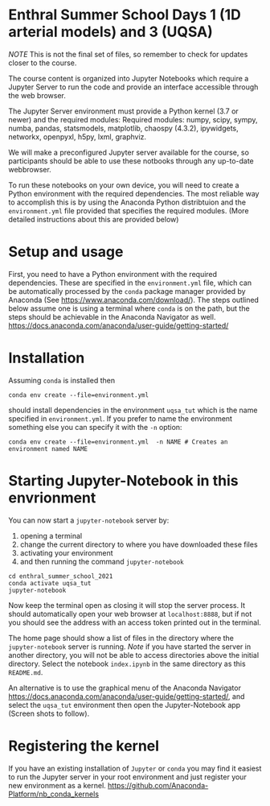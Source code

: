 # Enthral Summer School Days 1 (1D arterial models) and 3 (UQSA) 
_NOTE_ This is not the final set of files, so remember to check for updates closer to the course.


The course content is organized into Jupyter Notebooks which require a Jupyter Server to run the code and provide an interface accessible through the web browser.

The Jupyter Server environment must provide a Python kernel (3.7 or newer) and the required modules: Required modules: numpy, scipy, sympy, numba, pandas, statsmodels, matplotlib, chaospy (4.3.2), ipywidgets, networkx, openpyxl, h5py, lxml, graphviz.

We will make a preconfigured Jupyter server available for the course, so participants should be able to use these notbooks through any up-to-date webbrowser.

To run these notebooks on your own device, you will need to create a Python environment with the required dependencies. The most reliable way to accomplish this is by using the Anaconda Python distribtuion and the `environment.yml` file provided that specifies the required modules. (More detailed instructions about this are provided below)

# Setup and usage
First, you need to have a Python environment with the required dependencies. These are specified in the `environment.yml` file, which can be automatically processed by the `conda` package manager provided by Anaconda (See <https://www.anaconda.com/download/>). The steps outlined below assume one is using a terminal where `conda` is on the path, but the steps should be achievable in the Anaconda Navigator as well.
<https://docs.anaconda.com/anaconda/user-guide/getting-started/>

# Installation
Assuming `conda` is installed then

```
conda env create --file=environment.yml 
```
should install dependencies in the environment `uqsa_tut` which is the name specified in `environment.yml`. If you prefer to name the environment something else you can specify it with the `-n` option:
```
conda env create --file=environment.yml  -n NAME # Creates an environment named NAME
``` 

# Starting Jupyter-Notebook in this envrionment
You can now start a `jupyter-notebook` server by:
1. opening a terminal
2. change the current directory to where you have downloaded these files 
3. activating your environment 
4. and then running the command `jupyter-notebook` 
```
cd enthral_summer_school_2021
conda activate uqsa_tut
jupyter-notebook
```
Now keep the terminal open as closing it will stop the server process. It should automatically open your web browser at `localhost:8888`, but if not you should see the address with an access token printed out in the terminal.

The home page should show a list of files in the directory where the `jupyter-notebook` server is running. _Note_ if you have started the server in another directory, you will not be able to access directories above the initial directory. Select the notebook `index.ipynb` in the same directory as this `README.md`.


An alternative is to use the graphical menu of the Anaconda Navigator <https://docs.anaconda.com/anaconda/user-guide/getting-started/>, and select the `uqsa_tut` environment then open the Jupyter-Notebook app (Screen shots to follow).




# Registering the kernel
If you have an existing installation of `Jupyter` or `conda` you may find it easiest to run the Jupyter server in your root environment and just register your new environment as a kernel. <https://github.com/Anaconda-Platform/nb_conda_kernels>

